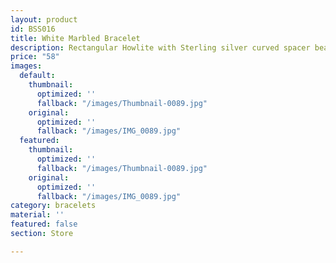 ```yaml
---
layout: product
id: BSS016
title: White Marbled Bracelet
description: Rectangular Howlite with Sterling silver curved spacer beads.
price: "58"
images:
  default:
    thumbnail:
      optimized: ''
      fallback: "/images/Thumbnail-0089.jpg"
    original:
      optimized: ''
      fallback: "/images/IMG_0089.jpg"
  featured:
    thumbnail:
      optimized: ''
      fallback: "/images/Thumbnail-0089.jpg"
    original:
      optimized: ''
      fallback: "/images/IMG_0089.jpg"
category: bracelets
material: ''
featured: false
section: Store

---
```

